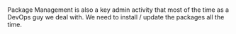 # 
# 

Package Management is also a key admin activity that most of the time as a DevOps guy we deal with. We need to install / update the packages all the time.

